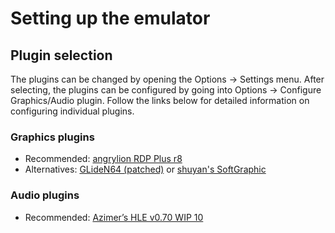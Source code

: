 # Setting up the emulator

## Plugin selection

The plugins can be changed by opening the Options -> Settings menu. After selecting, the plugins can be configured by going into Options -> Configure Graphics/Audio plugin. Follow the links below for detailed information on configuring individual plugins.

### Graphics plugins
- Recommended: [angrylion RDP Plus r8](Graphics/angrylion_RDP.md)
- Alternatives: [GLideN64 (patched)](Graphics/GLideN64.md) or [shuyan's SoftGraphic](Graphics/shuyan_SoftGraphic.md)

### Audio plugins
- Recommended: [Azimer’s HLE v0.70 WIP 10](Audio/Azimer_HLE.md)
